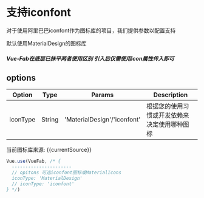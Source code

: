 <ClientOnly v-if="currentSource">
<vue-fab :icon-type="currentSource" :icon="mainIcon[currentSource]" mainBtnColor="#3eaf7c">
  <fab-item v-for="(item, idx) in menu[currentSource]" :idx="idx" :color="item.color" :title="item.title" :icon="item.icon" />
</vue-fab>
</ClientOnly>
<script>
export default {
  data () {
    return {
      currentSource: 'iconfont',
      mainIcon: {
        iconfont: 'icon-jia',
        MaterialDesign: 'add'
      },
      menu: {
        MaterialDesign: [
          {
            icon: 'done',
            title: 'good job!',
            color: '#ff9900'
          },
          {
            icon: 'toc',
            title: '',
            color: '#999'
          }
        ],
        iconfont: [
          {
            icon: 'icon-Rxing',
            title: 'iconfont.cn',
            color: '#483218'
          },
          {
            icon: 'icon-huanyihuan1',
            title: '',
            color: '#c8d'
          },
          {
            icon: 'icon-fangda1',
            title: '',
            color: '#3DB'
          }
        ]
      }
    }
  },
  methods: {
    handleSource () {
      this.currentSource === 'iconfont' ? this.currentSource = 'MaterialDesign' : this.currentSource = 'iconfont'
    }
  }
}
</script>

# 支持iconfont

对于使用阿里巴巴iconfont作为图标库的项目，我们提供参数以配置支持

默认使用MaterialDesign的图标库

##### Vue-Fab在底层已抹平两者使用区别 引入后仅需使用icon属性传入即可


## options

| Option |  Type  | Params | Description |
| ------ | --------  | ------ | ----------  |
|  iconType  | String |'MaterialDesign'/'iconfont' |  根据您的使用习惯或开发依赖来决定使用哪种图标     |

<template>
  <button class="button" @click="handleSource">点击切换图标库来源</button>
</template>

当前图标库来源: {{currentSource}}


``` js
Vue.use(VueFab, /* {
  ----------------------
  // opitons 可选iconfont图标或MaterialIcons
  iconType: 'MaterialDesign'
  // iconType: 'iconfont'
} */)
```
